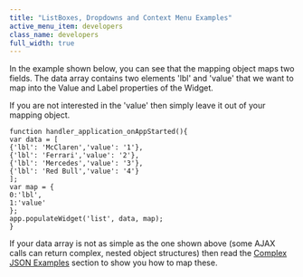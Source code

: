 ```yaml
---
title: "ListBoxes, Dropdowns and Context Menu Examples"
active_menu_item: developers
class_name: developers
full_width: true
---
```



In the example shown below, you can see that the mapping object maps two fields. The data array contains two elements 'lbl' and 'value' that we want to map into the Value and Label properties of the Widget.

If you are not interested in the 'value' then simply leave it out of your mapping object.

    function handler_application_onAppStarted(){
    var data = [
    {'lbl': 'McClaren','value': '1'},
    {'lbl': 'Ferrari','value': '2'},
    {'lbl': 'Mercedes','value': '3'},
    {'lbl': 'Red Bull','value': '4'}
    ];
    var map = {
    0:'lbl',
    1:'value'
    };
    app.populateWidget('list', data, map);
    }
   

If your data array is not as simple as the one shown above (some AJAX calls can return complex, nested object structures) then read the [Complex JSON Examples](complex-json-example) section to show you how to map these.

